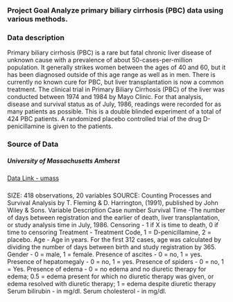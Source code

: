 

### Project Goal Analyze primary biliary cirrhosis (PBC) data using various methods.

### Data description

Primary biliary cirrhosis (PBC) is a rare but fatal chronic liver disease of unknown cause with a prevalence of about 50-cases-per-million population. It generally strikes women between the ages of 40 and 60, but it has been diagnosed outside of this age range as well as in men. There is currently no known cure for PBC, but liver transplantation is now a common treatment. The clinical trial in Primary Biliary Cirrhosis (PBC) of the liver was conducted between 1974 and 1984 by Mayo Clinic. For that analysis, disease and survival status as of July, 1986, readings were recorded for as many patients as possible.
This is a double blinded experiment of a total of 424 PBC patients.
A randomized placebo controlled trial of the drug D-penicillamine is given to the patients.


### Source of Data

##### University of Massachusetts Amherst


[Data Link - umass](https://www.umass.edu/statdata/statdata/data/pbc.txt)

#####
SIZE: 418 observations, 20 variables
SOURCE: Counting Processes and Survival Analysis by T. Fleming & D. Harrington, (1991), published by John Wiley & Sons.
Variable Description
Case number
Survival Time -The number of days between registration and the earlier of death, liver transplantation, or study analysis time in July, 1986.
Censoring - 1 if X is time to death, 0 if time to censoring
Treatment - Treatment Code, 1 = D-penicillamine, 2 = placebo.
Age - Age in years. For the first 312 cases, age was calculated by dividing the number of days between birth and study registration by 365.
Gender - 0 = male, 1 = female.
Presence of ascites - 0 = no, 1 = yes.
Presence of hepatomegaly - 0 = no, 1 = yes.
Presence of spiders - 0 = no, 1 = Yes.
Presence of edema - 0 = no edema and no diuretic therapy for edema; 0.5 = edema present for which no diuretic therapy was given, or edema resolved with diuretic therapy; 1 = edema despite diuretic therapy
Serum bilirubin - in mg/dl.
Serum cholesterol - in mg/dl.